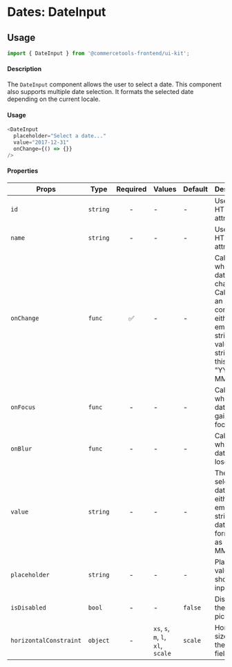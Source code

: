 # Dates: DateInput

## Usage

```js
import { DateInput } from '@commercetools-frontend/ui-kit';
```

#### Description

The `DateInput` component allows the user to select a date. This component also supports
multiple date selection. It formats the selected date depending on the current locale.

#### Usage

```js
<DateInput
  placeholder="Select a date..."
  value="2017-12-31"
  onChange={() => {}}
/>
```

#### Properties

| Props                  | Type     | Required | Values                             | Default | Description                                                                                                                               |
| ---------------------- | -------- | :------: | ---------------------------------- | ------- | ----------------------------------------------------------------------------------------------------------------------------------------- |
| `id`                   | `string` |    -     | -                                  | -       | Used as the HTML `id` attribute.                                                                                                          |
| `name`                 | `string` |    -     | -                                  | -       | Used as the HTML `id` attribute.                                                                                                          |
| `onChange`             | `func`   |    ✅    | -                                  | -       | Called when the date changes. Called with an event containing either an empty string (no value) or a string in this format: "YYYY-MM-DD". |
| `onFocus`              | `func`   |    -     | -                                  | -       | Called when the date input gains focus.                                                                                                   |
| `onBlur`               | `func`   |    -     | -                                  | -       | Called when the date input loses focus.                                                                                                   |
| `value`                | `string` |    -     | -                                  | -       | The selected date, must either be an empty string or a date formatted as "YYYY-MM-DD".                                                    |
| `placeholder`          | `string` |    -     | -                                  | -       | Placeholder value to show in the input field                                                                                              |
| `isDisabled`           | `bool`   |    -     | -                                  | `false` | Disables the date picker                                                                                                                  |
| `horizontalConstraint` | `object` |    -     | `xs`, `s`, `m`, `l`, `xl`, `scale` | `scale` | Horizontal size limit of the input field.                                                                                                 |
